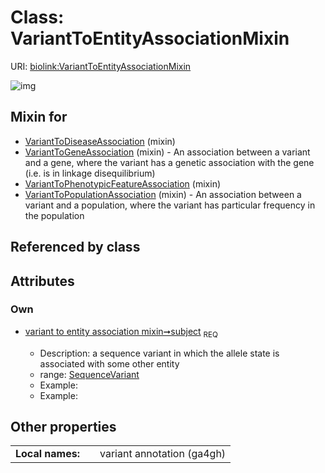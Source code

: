 
# Class: VariantToEntityAssociationMixin




URI: [biolink:VariantToEntityAssociationMixin](https://w3id.org/biolink/vocab/VariantToEntityAssociationMixin)


![img](http://yuml.me/diagram/nofunky;dir:TB/class/[SequenceVariant]<subject%201..1-%20[VariantToEntityAssociationMixin],[VariantToPopulationAssociation]uses%20-.->[VariantToEntityAssociationMixin],[VariantToPhenotypicFeatureAssociation]uses%20-.->[VariantToEntityAssociationMixin],[VariantToGeneAssociation]uses%20-.->[VariantToEntityAssociationMixin],[VariantToDiseaseAssociation]uses%20-.->[VariantToEntityAssociationMixin],[VariantToPopulationAssociation],[VariantToPhenotypicFeatureAssociation],[VariantToGeneAssociation],[VariantToDiseaseAssociation],[SequenceVariant])

## Mixin for

 * [VariantToDiseaseAssociation](VariantToDiseaseAssociation.md) (mixin) 
 * [VariantToGeneAssociation](VariantToGeneAssociation.md) (mixin)  - An association between a variant and a gene, where the variant has a genetic association with the gene (i.e. is in linkage disequilibrium)
 * [VariantToPhenotypicFeatureAssociation](VariantToPhenotypicFeatureAssociation.md) (mixin) 
 * [VariantToPopulationAssociation](VariantToPopulationAssociation.md) (mixin)  - An association between a variant and a population, where the variant has particular frequency in the population

## Referenced by class


## Attributes


### Own

 * [variant to entity association mixin➞subject](variant_to_entity_association_mixin_subject.md)  <sub>REQ</sub>

     * Description: a sequence variant in which the allele state is associated with some other entity
     * range: [SequenceVariant](SequenceVariant.md)
     * Example:    
     * Example:    

## Other properties

|  |  |  |
| --- | --- | --- |
| **Local names:** | | variant annotation (ga4gh) |

